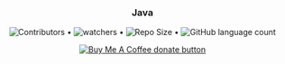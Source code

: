 <div align="center">
    <h3 align="center">Java</h3>
    <p align="center">
        <img src="https://img.shields.io/github/last-commit/shravni21/java?color=red&style=plastic" alt="Contributors"/> • 
        <img src="https://img.shields.io/github/watchers/shravni21/java?style=social" alt="watchers"/> •
        <img alt="Repo Size" src="https://img.shields.io/github/repo-size/shravni21/java"/> •
        <img alt="GitHub language count" src="https://img.shields.io/github/languages/count/shravni21/java?style=plastic"/>
    </p>
    <p align="center">
        <a href="https://ko-fi.com/shravni_wakde" title="Donate to this project using Buy Me A Coffee">
            <img src="https://img.shields.io/badge/buy%20me%20a%20coffee-donate-yellow.svg" alt="Buy Me A Coffee donate button" />
        </a>
    </p>
</div>
